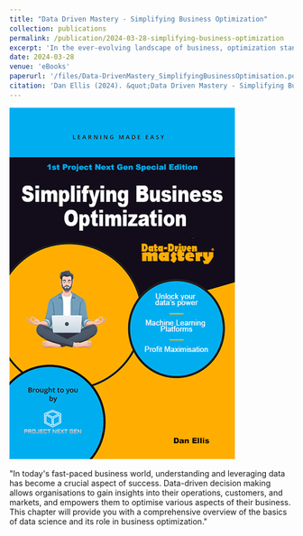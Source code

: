 ```yaml
---
title: "Data Driven Mastery - Simplifying Business Optimization"
collection: publications
permalink: /publication/2024-03-28-simplifying-business-optimization
excerpt: 'In the ever-evolving landscape of business, optimization stands as the beacon that guides companies to efficiency and success.'
date: 2024-03-28
venue: 'eBooks'
paperurl: '/files/Data-DrivenMastery_SimplifyingBusinessOptimisation.pdf'
citation: 'Dan Ellis (2024). &quot;Data Driven Mastery - Simplifying Business Optimization.&quot; <i>AMAZON</i>. 1(3).'
---
```


<img src="/images/Data-DrivenMastery_SimplifyingBusinessOptimisation.jpg"/>

"In today's fast-paced business world, understanding and leveraging data has become a crucial aspect of success. Data-driven decision making allows organisations to gain insights into their operations, customers, and markets, and empowers them to optimise various aspects of their business. This chapter will provide you with a comprehensive overview of the basics of data science and its role in business optimization."